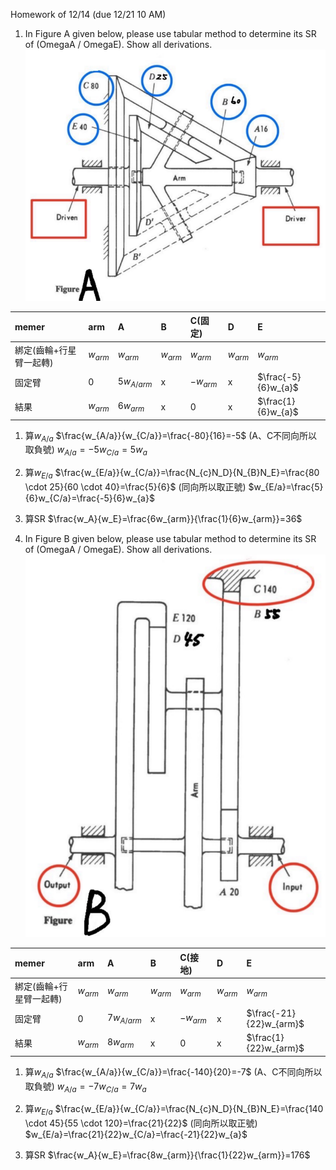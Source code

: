 Homework of 12/14 (due 12/21 10 AM)

1. In Figure A given below, please use tabular method to determine its SR of (OmegaA / OmegaE). Show all derivations. 
![image.png|325](https://raw.githubusercontent.com/Ash0645/image_remote/main/202312200935379.png)

| memer         | arm       | A   | B   | C(固定)   |D|E|
|:--------------|:----------|:-----------|:------------|:-----------|:----------|:----------|
| 綁定(齒輪+行星臂一起轉) | $w_{arm}$ | $w_{arm}$  | $w_{arm}$| $w_{arm}$|$w_{arm}$|$w_{arm}$|
| 固定臂           |         0 | $5w_{A/arm}$ | x | $-w_{arm}$ |x|$\frac{-5}{6}w_{a}$|
| 結果            | $w_{arm}$ | $6w_{arm}$ | x |          0 | x |$\frac{1}{6}w_{a}$|

1. 算$w_{A/a}$
$\frac{w_{A/a}}{w_{C/a}}=\frac{-80}{16}=-5$ (A、C不同向所以取負號)
$w_{A/a}=-5w_{C/a}=5w_{a}$

1. 算$w_{E/a}$
$\frac{w_{E/a}}{w_{C/a}}=\frac{N_{c}N_D}{N_{B}N_E}=\frac{80 \cdot 25}{60 \cdot 40}=\frac{5}{6}$ (同向所以取正號)
$w_{E/a}=\frac{5}{6}w_{C/a}=\frac{-5}{6}w_{a}$

1. 算SR
$\frac{w_A}{w_E}=\frac{6w_{arm}}{\frac{1}{6}w_{arm}}=36$

2. In Figure B given below, please use tabular method to determine its SR of (OmegaA / OmegaE). Show all derivations. 
![image.png|225](https://raw.githubusercontent.com/Ash0645/image_remote/main/202312200935676.png)

| memer         | arm       | A   | B   | C(接地)   |D|E|
|:--------------|:----------|:-----------|:------------|:---------------|:----------|:----------|
| 綁定(齒輪+行星臂一起轉) | $w_{arm}$ | $w_{arm}$  | $w_{arm}$| $w_{arm}$|$w_{arm}$|$w_{arm}$|
| 固定臂           |         0 | $7w_{A/arm}$ | x | $-w_{arm}$ |x|$\frac{-21}{22}w_{arm}$|
| 結果            | $w_{arm}$ | $8w_{arm}$ | x |          0 | x |$\frac{1}{22}w_{arm}$|

1. 算$w_{A/a}$
$\frac{w_{A/a}}{w_{C/a}}=\frac{-140}{20}=-7$ (A、C不同向所以取負號)
$w_{A/a}=-7w_{C/a}=7w_{a}$

1. 算$w_{E/a}$
$\frac{w_{E/a}}{w_{C/a}}=\frac{N_{c}N_D}{N_{B}N_E}=\frac{140 \cdot 45}{55 \cdot 120}=\frac{21}{22}$ (同向所以取正號)
$w_{E/a}=\frac{21}{22}w_{C/a}=\frac{-21}{22}w_{a}$

1. 算SR
$\frac{w_A}{w_E}=\frac{8w_{arm}}{\frac{1}{22}w_{arm}}=176$
